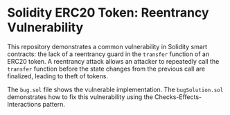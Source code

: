 # Solidity ERC20 Token: Reentrancy Vulnerability

This repository demonstrates a common vulnerability in Solidity smart contracts: the lack of a reentrancy guard in the `transfer` function of an ERC20 token.  A reentrancy attack allows an attacker to repeatedly call the `transfer` function before the state changes from the previous call are finalized, leading to theft of tokens.

The `bug.sol` file shows the vulnerable implementation. The `bugSolution.sol` demonstrates how to fix this vulnerability using the Checks-Effects-Interactions pattern.